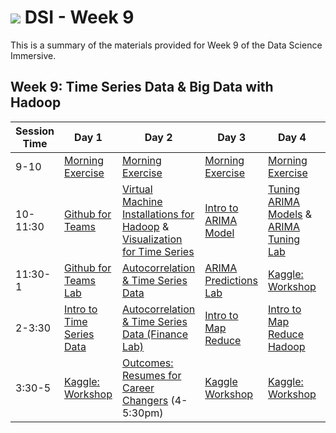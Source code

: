 # ![](https://ga-dash.s3.amazonaws.com/production/assets/logo-9f88ae6c9c3871690e33280fcf557f33.png) DSI - Week 9

This is a summary of the materials provided for Week 9 of the Data Science Immersive.

## Week 9: Time Series Data & Big Data with Hadoop

Session Time | Day 1 | Day 2 | Day 3 | Day 4 | Day 5
 --- | --- | --- | --- | ---  | ---
9-10 | [Morning Exercise][9-1A]                | [Morning Exercise][9-2A]                   | [Morning Exercise][9-3A]                | [Morning Exercise][9-4A]      | [Morning Exercise][9-5A]
10-11:30 | [Github for Teams][9-1B]            | [Virtual Machine Installations for Hadoop][9-2AA] & [Visualization for Time Series][9-2B]      | [Intro to ARIMA Model][9-3B]      | [Tuning ARIMA Models][9-4B] & [ARIMA Tuning Lab][9-4C]  | [MrJob Word Count Lab][9-5D]
11:30-1 | [Github for Teams Lab][9-1C]         | [Autocorrelation & Time Series Data][9-2C] | [ARIMA Predictions Lab][9-3C]    | [Kaggle: Workshop][9-4D]      | [Hive Word Count Lab][9-5G]
2-3:30 | [Intro to Time Series Data][9-1D]     | [Autocorrelation & Time Series Data (Finance Lab)][9-2D] | [Intro to Map Reduce][9-3D]    |  [Intro to Map Reduce Hadoop][9-4E]  | [Kaggle: Workshop][9-5D]
3:30-5 | [Kaggle: Workshop][9-1E]        | [Outcomes: Resumes for Career Changers][9-2E] (4-5:30pm)  |  [Kaggle Workshop][9-3D]         | [Kaggle: Workshop][9-4E]      | [Kaggle: Presentations][9-5E]

[9-2AA]: https://github.com/ga-students/DSI_SM_01/blob/master/curriculum/week-09/VM-big-data-setup.md

[9-1A]: ./instructor-contributions/
[9-1B]: 1.1-lesson
[9-1C]: 1.2-lab
[9-1D]: 1.3-lesson
[9-1E]: 1.4-lab
[9-1F]: ./instructor-contributions/

[9-2A]: ../instructor-contributions/
[9-2B]: 2.1-lab-visualize-westnile
[9-2C]: 2.2-lesson
[9-2D]: 2.3-lab
[9-2E]: #
[9-2F]: ./instructor-contributions/

[9-3A]: #
[9-3B]: 3.1-lesson
[9-3C]: 3.2-lab-ARIMA-predictions-lab
[9-3D]: 3.3-lesson-big-data-intro-map-reduce
[9-3E]: #
[9-3F]: ./instructor-contributions/

[9-4A]: ./instructor-contributions/
[9-4B]: 4.1-lesson
[9-4C]: 4.2-lab
[9-4D]: ../../03-projects/02-projects-capstone/part-03/
[9-4E]: 4.3-lab-hadoop-intro
[9-4F]: ./instructor-contributions/

[9-5A]: ../recurring-materials/reflection
[9-5B]: 5.1-lesson
[9-5C]: 5.2-lab
[9-5D]: 5.3-lab-mrjob
[9-5E]: ../recurring-materials/project-show-and-tell
[9-5F]: ./instructor-contributions/
[9-5G]: 5.4-lab-hive
